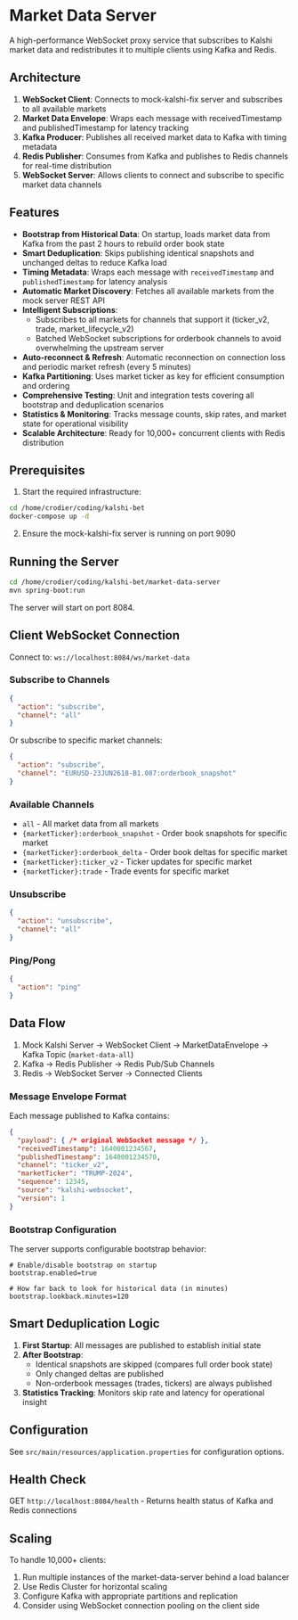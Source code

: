 # Market Data Server

A high-performance WebSocket proxy service that subscribes to Kalshi market data and redistributes it to multiple clients using Kafka and Redis.

## Architecture

1. **WebSocket Client**: Connects to mock-kalshi-fix server and subscribes to all available markets
2. **Market Data Envelope**: Wraps each message with receivedTimestamp and publishedTimestamp for latency tracking
3. **Kafka Producer**: Publishes all received market data to Kafka with timing metadata
4. **Redis Publisher**: Consumes from Kafka and publishes to Redis channels for real-time distribution
5. **WebSocket Server**: Allows clients to connect and subscribe to specific market data channels

## Features

- **Bootstrap from Historical Data**: On startup, loads market data from Kafka from the past 2 hours to rebuild order book state
- **Smart Deduplication**: Skips publishing identical snapshots and unchanged deltas to reduce Kafka load
- **Timing Metadata**: Wraps each message with `receivedTimestamp` and `publishedTimestamp` for latency analysis
- **Automatic Market Discovery**: Fetches all available markets from the mock server REST API
- **Intelligent Subscriptions**: 
  - Subscribes to all markets for channels that support it (ticker_v2, trade, market_lifecycle_v2)
  - Batched WebSocket subscriptions for orderbook channels to avoid overwhelming the upstream server
- **Auto-reconnect & Refresh**: Automatic reconnection on connection loss and periodic market refresh (every 5 minutes)
- **Kafka Partitioning**: Uses market ticker as key for efficient consumption and ordering
- **Comprehensive Testing**: Unit and integration tests covering all bootstrap and deduplication scenarios
- **Statistics & Monitoring**: Tracks message counts, skip rates, and market state for operational visibility
- **Scalable Architecture**: Ready for 10,000+ concurrent clients with Redis distribution

## Prerequisites

1. Start the required infrastructure:
```bash
cd /home/crodier/coding/kalshi-bet
docker-compose up -d
```

2. Ensure the mock-kalshi-fix server is running on port 9090

## Running the Server

```bash
cd /home/crodier/coding/kalshi-bet/market-data-server
mvn spring-boot:run
```

The server will start on port 8084.

## Client WebSocket Connection

Connect to: `ws://localhost:8084/ws/market-data`

### Subscribe to Channels

```json
{
  "action": "subscribe",
  "channel": "all"
}
```

Or subscribe to specific market channels:
```json
{
  "action": "subscribe",
  "channel": "EURUSD-23JUN2618-B1.087:orderbook_snapshot"
}
```

### Available Channels

- `all` - All market data from all markets
- `{marketTicker}:orderbook_snapshot` - Order book snapshots for specific market
- `{marketTicker}:orderbook_delta` - Order book deltas for specific market
- `{marketTicker}:ticker_v2` - Ticker updates for specific market
- `{marketTicker}:trade` - Trade events for specific market

### Unsubscribe

```json
{
  "action": "unsubscribe",
  "channel": "all"
}
```

### Ping/Pong

```json
{
  "action": "ping"
}
```

## Data Flow

1. Mock Kalshi Server → WebSocket Client → MarketDataEnvelope → Kafka Topic (`market-data-all`)
2. Kafka → Redis Publisher → Redis Pub/Sub Channels
3. Redis → WebSocket Server → Connected Clients

### Message Envelope Format

Each message published to Kafka contains:
```json
{
  "payload": { /* original WebSocket message */ },
  "receivedTimestamp": 1640001234567,
  "publishedTimestamp": 1640001234570,
  "channel": "ticker_v2",
  "marketTicker": "TRUMP-2024",
  "sequence": 12345,
  "source": "kalshi-websocket",
  "version": 1
}
```

### Bootstrap Configuration

The server supports configurable bootstrap behavior:

```properties
# Enable/disable bootstrap on startup
bootstrap.enabled=true

# How far back to look for historical data (in minutes)
bootstrap.lookback.minutes=120
```

## Smart Deduplication Logic

1. **First Startup**: All messages are published to establish initial state
2. **After Bootstrap**: 
   - Identical snapshots are skipped (compares full order book state)
   - Only changed deltas are published
   - Non-orderbook messages (trades, tickers) are always published
3. **Statistics Tracking**: Monitors skip rate and latency for operational insight

## Configuration

See `src/main/resources/application.properties` for configuration options.

## Health Check

GET `http://localhost:8084/health` - Returns health status of Kafka and Redis connections

## Scaling

To handle 10,000+ clients:
1. Run multiple instances of the market-data-server behind a load balancer
2. Use Redis Cluster for horizontal scaling
3. Configure Kafka with appropriate partitions and replication
4. Consider using WebSocket connection pooling on the client side